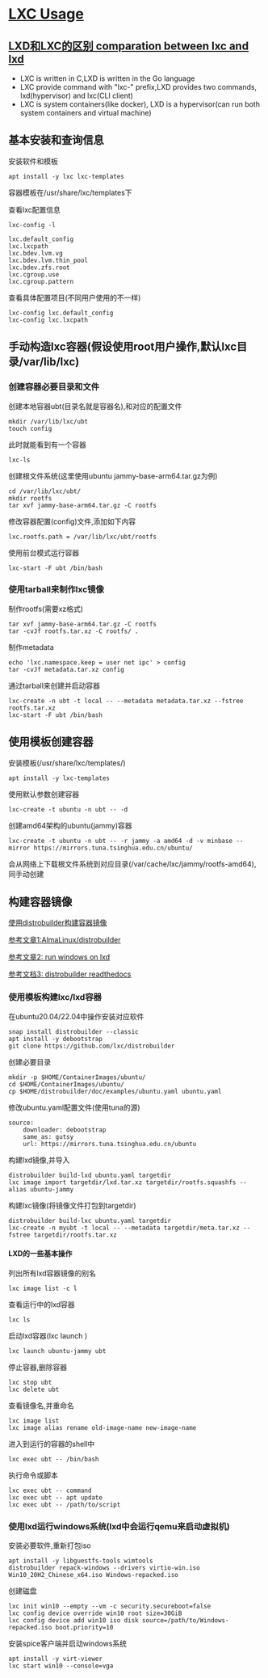 # [LXC Usage](https://linuxcontainers.org/)

## [LXD和LXC的区别 comparation between lxc and lxd](https://blog.simos.info/comparison-between-lxc-and-lxd/)

- LXC is written in C,LXD is written in the Go language
- LXC provide command with "lxc-" prefix,LXD provides two commands, lxd(hypervisor) and lxc(CLI client)
- LXC is system containers(like docker), LXD is a hypervisor(can run both system containers and virtual machine)

## 基本安装和查询信息

安装软件和模板

	apt install -y lxc lxc-templates

容器模板在/usr/share/lxc/templates下

查看lxc配置信息

	lxc-config -l

	lxc.default_config
	lxc.lxcpath
	lxc.bdev.lvm.vg
	lxc.bdev.lvm.thin_pool
	lxc.bdev.zfs.root
	lxc.cgroup.use
	lxc.cgroup.pattern

查看具体配置项目(不同用户使用的不一样)

	lxc-config lxc.default_config
	lxc-config lxc.lxcpath

## 手动构造lxc容器(假设使用root用户操作,默认lxc目录/var/lib/lxc)

### 创建容器必要目录和文件

创建本地容器ubt(目录名就是容器名),和对应的配置文件

	mkdir /var/lib/lxc/ubt
	touch config

此时就能看到有一个容器

	lxc-ls

创建根文件系统(这里使用ubuntu jammy-base-arm64.tar.gz为例)

	cd /var/lib/lxc/ubt/
	mkdir rootfs
	tar xvf jammy-base-arm64.tar.gz -C rootfs

修改容器配置(config)文件,添加如下内容

	lxc.rootfs.path = /var/lib/lxc/ubt/rootfs

使用前台模式运行容器

	lxc-start -F ubt /bin/bash

### 使用tarball来制作lxc镜像

制作rootfs(需要xz格式)

	tar xvf jammy-base-arm64.tar.gz -C rootfs
	tar -cvJf rootfs.tar.xz -C rootfs/ .

制作metadata

	echo 'lxc.namespace.keep = user net ipc' > config
	tar -cvJf metadata.tar.xz config

通过tarball来创建并启动容器

	lxc-create -n ubt -t local -- --metadata metadata.tar.xz --fstree rootfs.tar.xz
	lxc-start -F ubt /bin/bash

## 使用模板创建容器

安装模板(/usr/share/lxc/templates/)

	apt install -y lxc-templates

使用默认参数创建容器

	lxc-create -t ubuntu -n ubt -- -d

创建amd64架构的ubuntu(jammy)容器

	lxc-create -t ubuntu -n ubt -- -r jammy -a amd64 -d -v minbase --mirror https://mirrors.tuna.tsinghua.edu.cn/ubuntu/

会从网络上下载根文件系统到对应目录(/var/cache/lxc/jammy/rootfs-amd64),同手动创建

## 构建容器镜像

[使用distrobuilder构建容器镜像](https://github.com/lxc/distrobuilder)

[参考文章1:AlmaLinux/distrobuilder](https://github.com/AlmaLinux/distrobuilder)

[参考文章2: run windows on lxd](https://blog.simos.info/how-to-run-a-windows-virtual-machine-on-lxd-on-linux/)

[参考文档3: distrobuilder readthedocs](https://distrobuilder.readthedocs.io/en/latest/)

### 使用模板构建lxc/lxd容器

在ubuntu20.04/22.04中操作安装对应软件

	snap install distrobuilder --classic
	apt install -y debootstrap
	git clone https://github.com/lxc/distrobuilder

创建必要目录

	mkdir -p $HOME/ContainerImages/ubuntu/
	cd $HOME/ContainerImages/ubuntu/
	cp $HOME/distrobuilder/doc/examples/ubuntu.yaml ubuntu.yaml

修改ubuntu.yaml配置文件(使用tuna的源)

	source:
		downloader: debootstrap
		same_as: gutsy
		url: https://mirrors.tuna.tsinghua.edu.cn/ubuntu

构建lxd镜像,并导入

	distrobuilder build-lxd ubuntu.yaml targetdir
	lxc image import targetdir/lxd.tar.xz targetdir/rootfs.squashfs --alias ubuntu-jammy

构建lxc镜像(将镜像文件打包到targetdir)

	distrobuilder build-lxc ubuntu.yaml targetdir
	lxc-create -n myubt -t local -- --metadata targetdir/meta.tar.xz --fstree targetdir/rootfs.tar.xz

#### LXD的一些基本操作

列出所有lxd容器镜像的别名

	lxc image list -c l

查看运行中的lxd容器

	lxc ls

启动lxd容器(lxc launch <lxdimage> <containername>)

	lxc launch ubuntu-jammy ubt

停止容器,删除容器

	lxc stop ubt
	lxc delete ubt

查看镜像名,并重命名

	lxc image list
	lxc image alias rename old-image-name new-image-name

进入到运行的容器的shell中

	lxc exec ubt -- /bin/bash

执行命令或脚本

	lxc exec ubt -- command
	lxc exec ubt -- apt update
	lxc exec ubt -- /path/to/script

### 使用lxd运行windows系统(lxd中会运行qemu来启动虚拟机)

安装必要软件,重新打包iso

	apt install -y libguestfs-tools wimtools
	distrobuilder repack-windows --drivers virtio-win.iso Win10_20H2_Chinese_x64.iso Windows-repacked.iso

创建磁盘

	lxc init win10 --empty --vm -c security.secureboot=false
	lxc config device override win10 root size=30GiB
	lxc config device add win10 iso disk source=/path/to/Windows-repacked.iso boot.priority=10

安装spice客户端并启动windows系统

	apt install -y virt-viewer
	lxc start win10 --console=vga
